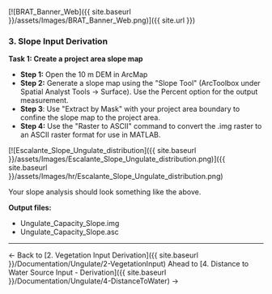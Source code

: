 [![BRAT_Banner_Web]({{ site.baseurl }}/assets/Images/BRAT_Banner_Web.png)]({{ site.url }})

### 3. Slope Input Derivation

**Task 1: Create a project area slope map**

- **Step 1:** Open the 10 m DEM in ArcMap
- **Step 2:** Generate a slope map using the "Slope Tool" (ArcToolbox under Spatial Analyst Tools -> Surface). Use the Percent option for the output measurement.
- **Step 3**: Use "Extract by Mask" with your project area boundary to confine the slope map to the project area.
- **Step 4:** Use the "Raster to ASCII" command to convert the .img raster to an ASCII raster format for use in MATLAB.

[![Escalante_Slope_Ungulate_distribution]({{ site.baseurl }}/assets/Images/Escalante_Slope_Ungulate_distribution.png)]({{ site.baseurl }}/assets/Images/hr/Escalante_Slope_Ungulate_distribution.png)

Your slope analysis should look something like the above.

**Output files:**

- Ungulate_Capacity_Slope.img 
- Ungulate_Capacity_Slope.asc 

------

← Back to  [2. Vegetation Input Derivation]({{ site.baseurl }}/Documentation/Ungulate/2-VegetationInput)           Ahead to [4. Distance to Water Source Input - Derivation]({{ site.baseurl }}/Documentation/Ungulate/4-DistanceToWater) →


